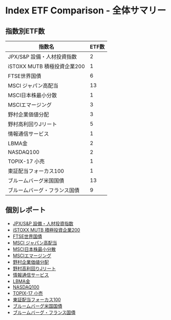 # Index ETF Comparison - 全体サマリー

## 指数別ETF数
| 指数名 | ETF数 |
| --- | --- |
| JPX/S&P 設備・人材投資指数 | 2 |
| iSTOXX MUTB 積極投資企業200 | 1 |
| FTSE世界国債 | 6 |
| MSCI ジャパン高配当 | 13 |
| MSCI日本株最小分散 | 1 |
| MSCIエマージング | 3 |
| 野村企業価値分配 | 3 |
| 野村高利回りJリート | 5 |
| 情報通信サービス | 1 |
| LBMA金 | 2 |
| NASDAQ100 | 2 |
| TOPIX-17 小売 | 1 |
| 東証配当フォーカス100 | 1 |
| ブルームバーグ米国国債 | 13 |
| ブルームバーグ・フランス国債 | 9 |

## 個別レポート

- [JPX/S&P 設備・人材投資指数](index_JPX_S&P_設備_人材投資指数_report.md)
- [iSTOXX MUTB 積極投資企業200](index_iSTOXX_MUTB_積極投資企業200_report.md)
- [FTSE世界国債](index_FTSE世界国債_report.md)
- [MSCI ジャパン高配当](index_MSCI_ジャパン高配当_report.md)
- [MSCI日本株最小分散](index_MSCI日本株最小分散_report.md)
- [MSCIエマージング](index_MSCIエマージング_report.md)
- [野村企業価値分配](index_野村企業価値分配_report.md)
- [野村高利回りJリート](index_野村高利回りJリート_report.md)
- [情報通信サービス](index_情報通信サービス_report.md)
- [LBMA金](index_LBMA金_report.md)
- [NASDAQ100](index_NASDAQ100_report.md)
- [TOPIX-17 小売](index_TOPIX-17_小売_report.md)
- [東証配当フォーカス100](index_東証配当フォーカス100_report.md)
- [ブルームバーグ米国国債](index_ブルームバーグ米国国債_report.md)
- [ブルームバーグ・フランス国債](index_ブルームバーグ_フランス国債_report.md)
